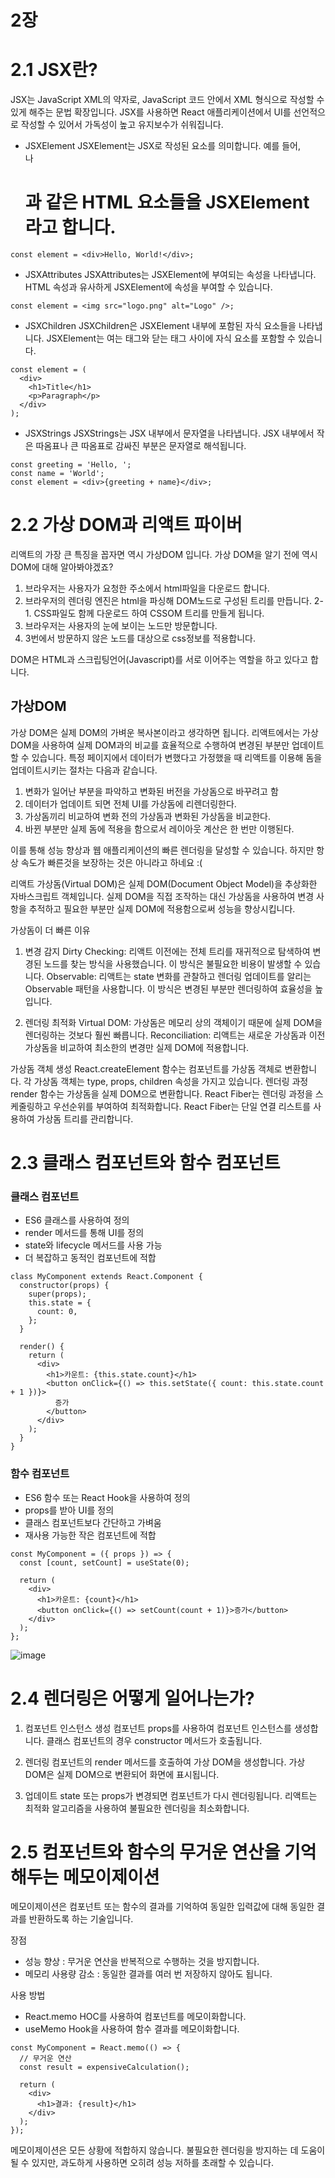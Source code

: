# 2장
# 2.1 JSX란?
JSX는 JavaScript XML의 약자로, JavaScript 코드 안에서 XML 형식으로 작성할 수 있게 해주는 문법 확장입니다. JSX를 사용하면 React 애플리케이션에서 UI를 선언적으로 작성할 수 있어서 가독성이 높고 유지보수가 쉬워집니다.

- JSXElement
JSXElement는 JSX로 작성된 요소를 의미합니다. 예를 들어, <div>나 <h1>과 같은 HTML 요소들을 JSXElement라고 합니다.
```
const element = <div>Hello, World!</div>;
```
- JSXAttributes
JSXAttributes는 JSXElement에 부여되는 속성을 나타냅니다. HTML 속성과 유사하게 JSXElement에 속성을 부여할 수 있습니다.
```
const element = <img src="logo.png" alt="Logo" />;
```
- JSXChildren
JSXChildren은 JSXElement 내부에 포함된 자식 요소들을 나타냅니다. JSXElement는 여는 태그와 닫는 태그 사이에 자식 요소를 포함할 수 있습니다.
```
const element = (
  <div>
    <h1>Title</h1>
    <p>Paragraph</p>
  </div>
);
```

- JSXStrings
JSXStrings는 JSX 내부에서 문자열을 나타냅니다. JSX 내부에서 작은 따옴표나 큰 따옴표로 감싸진 부분은 문자열로 해석됩니다.
```
const greeting = 'Hello, ';
const name = 'World';
const element = <div>{greeting + name}</div>;
```

# 2.2 가상 DOM과 리액트 파이버
리액트의 가장 큰 특징을 꼽자면 역시 가상DOM 입니다.
가상 DOM을 알기 전에 역시 DOM에 대해 알아봐야겠죠?

1. 브라우저는 사용자가 요청한 주소에서 html파일을 다운로드 합니다.
2. 브라우저의 렌더링 엔진은 html을 파싱해 DOM노드로 구성된 트리를 만듭니다.
2-1. CSS파일도 함께 다운로드 하여 CSSOM 트리를 만들게 됩니다.
3. 브라우저는 사용자의 눈에 보이는 노드만 방문합니다.
4. 3번에서 방문하지 않은 노드를 대상으로 css정보를 적용합니다.

DOM은 HTML과 스크립팅언어(Javascript)를 서로 이어주는 역할을 하고 있다고 합니다.

## 가상DOM
가상 DOM은 실제 DOM의 가벼운 복사본이라고 생각하면 됩니다. 
리액트에서는 가상 DOM을 사용하여 실제 DOM과의 비교를 효율적으로 수행하여 변경된 부분만 업데이트할 수 있습니다. 
특정 페이지에서 데이터가 변했다고 가정했을 때 리액트를 이용해 돔을 업데이트시키는 절차는 다음과 같습니다.

1. 변화가 일어난 부분을 파악하고 변화된 버전을 가상돔으로 바꾸려고 함
2. 데이터가 업데이트 되면 전체 UI를 가상돔에 리렌더링한다.
3. 가상돔끼리 비교하여 변화 전의 가상돔과 변화된 가상돔을 비교한다.
4. 바뀐 부분만 실제 돔에 적용을 함으로서 레이아웃 계산은 한 번만 이행된다.

이를 통해 성능 향상과 웹 애플리케이션의 빠른 렌더링을 달성할 수 있습니다.
하지만 항상 속도가 빠른것을 보장하는 것은 아니라고 하네요 :(

리액트 가상돔(Virtual DOM)은 실제 DOM(Document Object Model)을 추상화한 자바스크립트 객체입니다. 실제 DOM을 직접 조작하는 대신 가상돔을 사용하여 변경 사항을 추적하고 필요한 부분만 실제 DOM에 적용함으로써 성능을 향상시킵니다.

가상돔이 더 빠른 이유

1. 변경 감지
Dirty Checking: 리액트 이전에는 전체 트리를 재귀적으로 탐색하여 변경된 노드를 찾는 방식을 사용했습니다. 이 방식은 불필요한 비용이 발생할 수 있습니다.
Observable: 리액트는 state 변화를 관찰하고 렌더링 업데이트를 알리는 Observable 패턴을 사용합니다. 이 방식은 변경된 부분만 렌더링하여 효율성을 높입니다.

2. 렌더링 최적화
Virtual DOM: 가상돔은 메모리 상의 객체이기 때문에 실제 DOM을 렌더링하는 것보다 훨씬 빠릅니다.
Reconciliation: 리액트는 새로운 가상돔과 이전 가상돔을 비교하여 최소한의 변경만 실제 DOM에 적용합니다.

가상돔 객체 생성
React.createElement 함수는 컴포넌트를 가상돔 객체로 변환합니다.
각 가상돔 객체는 type, props, children 속성을 가지고 있습니다.
렌더링 과정
render 함수는 가상돔을 실제 DOM으로 변환합니다.
React Fiber는 렌더링 과정을 스케줄링하고 우선순위를 부여하여 최적화합니다.
React Fiber는 단일 연결 리스트를 사용하여 가상돔 트리를 관리합니다.

[참고]:https://velog.io/@yesbb/virtual-dom%EC%9D%98-%EC%84%B1%EB%8A%A5%EC%9D%B4-%EB%8D%94-%EC%A2%8B%EC%9D%80%EC%9D%B4%EC%9C%A0

# 2.3 클래스 컴포넌트와 함수 컴포넌트
### 클래스 컴포넌트
- ES6 클래스를 사용하여 정의
- render 메서드를 통해 UI를 정의
- state와 lifecycle 메서드를 사용 가능
- 더 복잡하고 동적인 컴포넌트에 적합
```
class MyComponent extends React.Component {
  constructor(props) {
    super(props);
    this.state = {
      count: 0,
    };
  }

  render() {
    return (
      <div>
        <h1>카운트: {this.state.count}</h1>
        <button onClick={() => this.setState({ count: this.state.count + 1 })}>
          증가
        </button>
      </div>
    );
  }
}
```
### 함수 컴포넌트
- ES6 함수 또는 React Hook을 사용하여 정의
- props를 받아 UI를 정의
- 클래스 컴포넌트보다 간단하고 가벼움
- 재사용 가능한 작은 컴포넌트에 적합
```
const MyComponent = ({ props }) => {
  const [count, setCount] = useState(0);

  return (
    <div>
      <h1>카운트: {count}</h1>
      <button onClick={() => setCount(count + 1)}>증가</button>
    </div>
  );
};
```
![image](https://github.com/Deep-Dive-React/react-study-archive/assets/42230162/faef58bb-8834-46e2-99d7-09c7179fff5c)

# 2.4 렌더링은 어떻게 일어나는가?

1. 컴포넌트 인스턴스 생성
컴포넌트 props를 사용하여 컴포넌트 인스턴스를 생성합니다.
클래스 컴포넌트의 경우 constructor 메서드가 호출됩니다.

2. 렌더링
컴포넌트의 render 메서드를 호출하여 가상 DOM을 생성합니다.
가상 DOM은 실제 DOM으로 변환되어 화면에 표시됩니다.

3. 업데이트
state 또는 props가 변경되면 컴포넌트가 다시 렌더링됩니다.
리액트는 최적화 알고리즘을 사용하여 불필요한 렌더링을 최소화합니다.

# 2.5 컴포넌트와 함수의 무거운 연산을 기억해두는 메모이제이션

메모이제이션은 컴포넌트 또는 함수의 결과를 기억하여 동일한 입력값에 대해 동일한 결과를 반환하도록 하는 기술입니다.

장점
- 성능 향상 : 무거운 연산을 반복적으로 수행하는 것을 방지합니다.
- 메모리 사용량 감소 : 동일한 결과를 여러 번 저장하지 않아도 됩니다.

사용 방법
- React.memo HOC를 사용하여 컴포넌트를 메모이화합니다.
- useMemo Hook을 사용하여 함수 결과를 메모이화합니다.
```
const MyComponent = React.memo(() => {
  // 무거운 연산
  const result = expensiveCalculation();

  return (
    <div>
      <h1>결과: {result}</h1>
    </div>
  );
});
```
메모이제이션은 모든 상황에 적합하지 않습니다. 불필요한 렌더링을 방지하는 데 도움이 될 수 있지만, 과도하게 사용하면 오히려 성능 저하를 초래할 수 있습니다.
